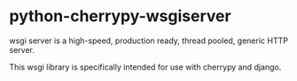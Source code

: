 python-cherrypy-wsgiserver
============================

wsgi server is a high-speed, production ready, thread pooled, generic HTTP server.

This wsgi library is specifically intended for use with cherrypy and django.
